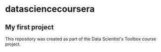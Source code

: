 # datasciencecoursera

## My first project

This repository was created as part of the Data Scientist's Toolbox course project.
